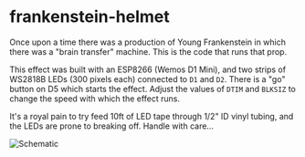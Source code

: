 # frankenstein-helmet

Once upon a time there was a production of Young Frankenstein in which there was a "brain transfer" machine.
This is the code that runs that prop.

This effect was built with an ESP8266 (Wemos D1 Mini), and two strips of WS2818B LEDs (300 pixels each) connected
to `D1` and `D2`. There is a "go" button on D5 which starts the effect. Adjust the values of `DTIM` and `BLKSIZ`
to change the speed with which the effect runs.

It's a royal pain to try feed 10ft of LED tape through 1/2" ID vinyl tubing, and the LEDs are prone to breaking off. Handle with care...

![Schematic](https://github.com/ckuethe/frankenstein-helnet/raw/main/schematic.svg)
